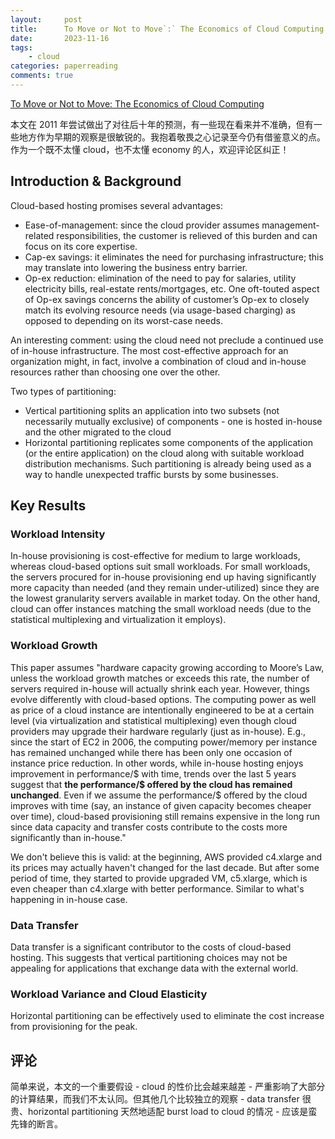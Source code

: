 ```yaml
---
layout:     post
title:      To Move or Not to Move`:` The Economics of Cloud Computing (HotCloud 11) 论文阅读
date:       2023-11-16
tags:
    - cloud
categories: paperreading
comments: true
---
```


[To Move or Not to Move: The Economics of Cloud Computing](https://www.usenix.org/system/files/fast20-cao_zhichao.pdf)

本文在 2011 年尝试做出了对往后十年的预测，有一些现在看来并不准确，但有一些地方作为早期的观察是很敏锐的。我抱着敬畏之心记录至今仍有借鉴意义的点。作为一个既不太懂 cloud，也不太懂 economy 的人，欢迎评论区纠正！

## Introduction & Background

Cloud-based hosting promises several advantages:

- Ease-of-management: since the cloud provider assumes management-related responsibilities,
the customer is relieved of this burden and can focus on its core expertise.
- Cap-ex savings: it eliminates the need for purchasing infrastructure; this may translate
into lowering the business entry barrier.
- Op-ex reduction: elimination of the need to pay for salaries, utility electricity bills, real-estate rents/mortgages, etc. One oft-touted aspect of Op-ex savings concerns the ability of customer’s Op-ex to closely match its evolving resource needs (via usage-based charging) as opposed to depending on its worst-case needs.

An interesting comment: using the cloud need not preclude a continued use of in-house infrastructure. The most cost-effective approach for an organization might, in fact, involve a combination of cloud and in-house resources rather than choosing one over the
other.

Two types of partitioning:

- Vertical partitioning splits an application into two subsets (not necessarily mutually exclusive) of components - one is hosted in-house and the other migrated to the cloud
- Horizontal partitioning replicates some components of the application (or the entire application) on the cloud along with suitable workload distribution mechanisms. Such partitioning is already being used as a way to handle unexpected traffic bursts by some businesses.

## Key Results

### Workload Intensity

In-house provisioning is cost-effective for medium to large workloads, whereas cloud-based options suit small workloads. For small workloads, the servers procured for
in-house provisioning end up having significantly more capacity than needed (and they remain under-utilized) since they are the lowest granularity servers available in market today. On the other hand, cloud can offer instances matching the small workload needs (due to the statistical multiplexing and virtualization it employs).

### Workload Growth

This paper assumes "hardware capacity growing according to Moore’s Law, unless the workload growth matches or exceeds this rate, the number of servers required in-house will actually shrink each year. However, things evolve differently with cloud-based options. The computing power as well as price of a cloud instance are intentionally engineered to be at a certain level (via virtualization and statistical multiplexing) even though cloud providers may upgrade their hardware regularly (just as in-house). E.g., since
the start of EC2 in 2006, the computing power/memory per instance has remained unchanged while there has been only one occasion of instance price reduction. In other words, while in-house hosting enjoys improvement in performance/$ with time, trends over the last 5 years suggest that **the performance/$ offered by the cloud has remained unchanged**. Even if we assume the performance/$ offered by the cloud improves with time (say, an instance of given capacity becomes cheaper over time), cloud-based provisioning still remains expensive in the long run since data capacity and transfer costs contribute to the costs more significantly than in-house."

We don't believe this is valid: at the beginning, AWS provided c4.xlarge and its prices may actually haven't changed for the last decade. But after some period of time, they started to provide upgraded VM, c5.xlarge, which is even cheaper than c4.xlarge with better performance. Similar to what's happening in in-house case.

### Data Transfer

Data transfer is a significant contributor to the costs of cloud-based hosting. This suggests that vertical partitioning choices may not be appealing for applications that
exchange data with the external world.

### Workload Variance and Cloud Elasticity

Horizontal partitioning can be effectively used to eliminate the cost increase from provisioning for the peak.

## 评论

简单来说，本文的一个重要假设 - cloud 的性价比会越来越差 - 严重影响了大部分的计算结果，而我们不太认同。但其他几个比较独立的观察 - data transfer 很贵、horizontal partitioning 天然地适配 burst load to cloud 的情况 - 应该是蛮先锋的断言。